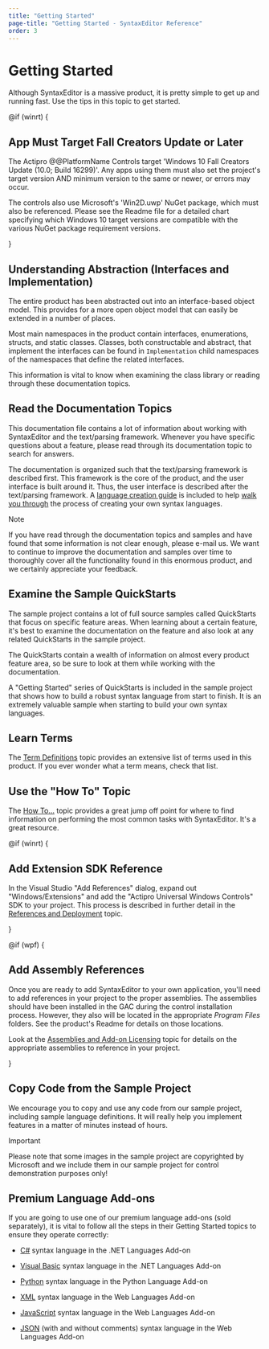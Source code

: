 ```yaml
---
title: "Getting Started"
page-title: "Getting Started - SyntaxEditor Reference"
order: 3
---
```

# Getting Started

Although SyntaxEditor is a massive product, it is pretty simple to get up and running fast.  Use the tips in this topic to get started.

@if (winrt) {

## App Must Target Fall Creators Update or Later

The Actipro @@PlatformName Controls target 'Windows 10 Fall Creators Update (10.0; Build 16299)'.  Any apps using them must also set the project's target version AND minimum version to the same or newer, or errors may occur.

The controls also use Microsoft's 'Win2D.uwp' NuGet package, which must also be referenced.  Please see the Readme file for a detailed chart specifying which Windows 10 target versions are compatible with the various NuGet package requirement versions.

}

## Understanding Abstraction (Interfaces and Implementation)

The entire product has been abstracted out into an interface-based object model.  This provides for a more open object model that can easily be extended in a number of places.

Most main namespaces in the product contain interfaces, enumerations, structs, and static classes.  Classes, both constructable and abstract, that implement the interfaces can be found in `Implementation` child namespaces of the namespaces that define the related interfaces.

This information is vital to know when examining the class library or reading through these documentation topics.

## Read the Documentation Topics

This documentation file contains a lot of information about working with SyntaxEditor and the text/parsing framework.  Whenever you have specific questions about a feature, please read through its documentation topic to search for answers.

The documentation is organized such that the text/parsing framework is described first.  This framework is the core of the product, and the user interface is built around it.  Thus, the user interface is described after the text/parsing framework.  A [language creation guide](language-creation/index.md) is included to help [walk you through](language-creation/walkthrough.md) the process of creating your own syntax languages.

> [!NOTE]
> If you have read through the documentation topics and samples and have found that some information is not clear enough, please e-mail us.  We want to continue to improve the documentation and samples over time to thoroughly cover all the functionality found in this enormous product, and we certainly appreciate your feedback.

## Examine the Sample QuickStarts

The sample project contains a lot of full source samples called QuickStarts that focus on specific feature areas.  When learning about a certain feature, it's best to examine the documentation on the feature and also look at any related QuickStarts in the sample project.

The QuickStarts contain a wealth of information on almost every product feature area, so be sure to look at them while working with the documentation.

A "Getting Started" series of QuickStarts is included in the sample project that shows how to build a robust syntax language from start to finish.  It is an extremely valuable sample when starting to build your own syntax languages.

## Learn Terms

The [Term Definitions](term-definitions.md) topic provides an extensive list of terms used in this product.  If you ever wonder what a term means, check that list.

## Use the "How To" Topic

The [How To...](how-to.md) topic provides a great jump off point for where to find information on performing the most common tasks with SyntaxEditor.  It's a great resource.

@if (winrt) {

## Add Extension SDK Reference

In the Visual Studio "Add References" dialog, expand out "Windows/Extensions" and add the "Actipro Universal Windows Controls" SDK to your project.  This process is described in further detail in the [References and Deployment](../deployment.md) topic.

}

@if (wpf) {

## Add Assembly References

Once you are ready to add SyntaxEditor to your own application, you'll need to add references in your project to the proper assemblies.  The assemblies should have been installed in the GAC during the control installation process.  However, they also will be located in the appropriate *Program Files* folders.  See the product's Readme for details on those locations.

Look at the [Assemblies and Add-on Licensing](assemblies.md) topic for details on the appropriate assemblies to reference in your project.

}

## Copy Code from the Sample Project

We encourage you to copy and use any code from our sample project, including sample language definitions.  It will really help you implement features in a matter of minutes instead of hours.

> [!IMPORTANT]
> Please note that some images in the sample project are copyrighted by Microsoft and we include them in our sample project for control demonstration purposes only!

## Premium Language Add-ons

If you are going to use one of our premium language add-ons (sold separately), it is vital to follow all the steps in their Getting Started topics to ensure they operate correctly:

- [C#](dotnet-languages-addon/csharp/getting-started.md) syntax language in the .NET Languages Add-on

- [Visual Basic](dotnet-languages-addon/vb/getting-started.md) syntax language in the .NET Languages Add-on

- [Python](python-language-addon/python/getting-started.md) syntax language in the Python Language Add-on

- [XML](web-languages-addon/xml/getting-started.md) syntax language in the Web Languages Add-on

- [JavaScript](web-languages-addon/javascript/getting-started.md) syntax language in the Web Languages Add-on

- [JSON](web-languages-addon/json/getting-started.md) (with and without comments) syntax language in the Web Languages Add-on
